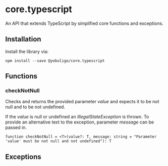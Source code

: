 # core.typescript
An API that extends TypeScript by simplified core functions and exceptions.

## Installation
Install the library via:
```
npm install --save @yobuligo/core.typescript
```

## Functions

### checkNotNull
 Checks and returns the provided parameter *value* and expects it to be not null and to be not undefined.
 
 If the *value* is null or undefined an *IllegalStateException* is thrown.
 To provide an alternative text to the exception, parameter *message* can be passed in.
```
function checkNotNull = <T>(value?: T, message: string = "Parameter 'value' must be not null and not undefined"): T
```

## Exceptions
